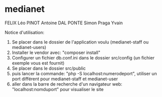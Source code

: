 # medianet

FELIX Léo
PINOT Antoine
DAL PONTE Simon
Praga Yvain

Notice d'utilisation:

1. Se placer dans le dossier de l'application voulu (medianet-staff ou medianet-users)
2. Installer le vendor avec: "composer install"
3. Configurer un fichier db.conf.ini dans le dossier src/config (un fichier exemple vous est fournit)
4. Se placer dans le dossier src/public
5. puis lancer la commande: "php -S localhost:numerodeport", utiliser un port différent pour medianet-staff et medianet-user
6. aller dans la barre de recherche d'un navigateur web: "localhost:nomduport" pour visualiser le site
